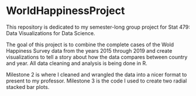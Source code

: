 # WorldHappinessProject
This repository is dedicated to my semester-long group project for Stat 479: Data Visualizations for Data Science.

The goal of this project is to combine the complete cases of the Wold Happiness Survey data from the years 2015 through 2019 and create visualizations to tell a story about how the data compares between country and year.
All data cleaning and analysis is being done in R.

Milestone 2 is where I cleaned and wrangled the data into a nicer format to present to my professor. Milestone 3 is the code I used to create two radial stacked bar plots.
